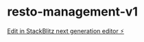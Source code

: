 # resto-management-v1

[Edit in StackBlitz next generation editor ⚡️](https://stackblitz.com/~/github.com/francko09/resto-management-v1)